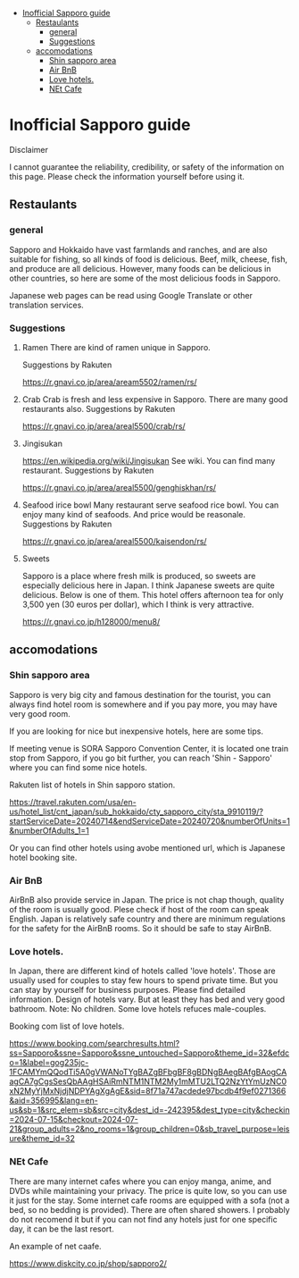 - [Inofficial Sapporo guide](#inofficial-sapporo-guide)
  - [Restaulants](#restaulants)
    - [general](#general)
    - [Suggestions](#suggestions)
  - [accomodations](#accomodations)
    - [Shin sapporo area](#shin-sapporo-area)
    - [Air BnB](#air-bnb)
    - [Love hotels.](#love-hotels)
    - [NEt Cafe](#net-cafe)



# Inofficial Sapporo guide

Disclaimer

I cannot guarantee the reliability, credibility, or safety of the information on this page.
Please check the information yourself before using it.

## Restaulants
### general
Sapporo and Hokkaido have vast farmlands and ranches, and are also suitable for fishing, so all kinds of food is delicious. Beef, milk, cheese, fish, and produce are all delicious. However, many foods can be delicious in other countries, so here are some of the most delicious foods in Sapporo.

Japanese web pages can be read using Google Translate or other translation services.

### Suggestions
1. Ramen
   There are kind of ramen unique in Sapporo.

   Suggestions by Rakuten

   https://r.gnavi.co.jp/area/aream5502/ramen/rs/
2. Crab
   Crab is fresh and less expensive in Sapporo. There are many good restaurants also.
   Suggestions by Rakuten

   https://r.gnavi.co.jp/area/areal5500/crab/rs/
3. Jingisukan

   https://en.wikipedia.org/wiki/Jingisukan
   See wiki. You can find many restaurant.
   Suggestions by Rakuten

   https://r.gnavi.co.jp/area/areal5500/genghiskhan/rs/
4. Seafood irice bowl
   Many restaurant serve seafood rice bowl. You can enjoy many kind of seafoods. And price would be reasonale.
   Suggestions by Rakuten

   https://r.gnavi.co.jp/area/areal5500/kaisendon/rs/

5. Sweets
   
   Sapporo is a place where fresh milk is produced, so sweets are especially delicious here in Japan. I think Japanese sweets are quite delicious. Below is one of them. This hotel offers afternoon tea for only 3,500 yen (30 euros per dollar), which I think is very attractive.

   https://r.gnavi.co.jp/h128000/menu8/


## accomodations

### Shin sapporo area

Sapporo is very big city and famous destination for the tourist, you can always find hotel room is somewhere and if you pay more, you may have very good room.

If you are looking for nice but inexpensive hotels, here are some tips.

If meeting venue is SORA Sapporo Convention Center, it is located one train stop from Sapporo, if you go bit further, you can reach 'Shin - Sapporo' where you can find some nice hotels.

Rakuten list of hotels in Shin sapporo station.

https://travel.rakuten.com/usa/en-us/hotel_list/cnt_japan/sub_hokkaido/cty_sapporo_city/sta_9910119/?startServiceDate=20240714&endServiceDate=20240720&numberOfUnits=1&numberOfAdults_1=1

Or you can find other hotels using avobe mentioned url, which is Japanese hotel booking site.

### Air BnB

AirBnB also provide service in Japan. The price is not chap though, quality of the room is usually good. Plese check if host of the room can speak English. Japan is relatively safe country and there are minimum regulations for the safety for the AirBnB rooms. So it should be safe to stay AirBnB.

### Love hotels.

In Japan, there are different kind of hotels called 'love hotels'. Those are usually used for couples to stay few hours to spend private time. But you can stay by yourself for business purposes.
Please find detailed information. Design of hotels vary. But at least they has bed and very good bathroom. Note: No children. Some love hotels refuces male-couples.


Booking com list of love hotels.

https://www.booking.com/searchresults.html?ss=Sapporo&ssne=Sapporo&ssne_untouched=Sapporo&theme_id=32&efdco=1&label=gog235jc-1FCAMYmQQodTi5A0gVWANoTYgBAZgBFbgBF8gBDNgBAegBAfgBAogCAagCA7gCgsSesQbAAgHSAiRmNTM1NTM2My1mMTU2LTQ2NzYtYmUzNC0xN2MyYjMxNjdjNDPYAgXgAgE&sid=8f71a747acdede97bcdb4f9ef0271366&aid=356995&lang=en-us&sb=1&src_elem=sb&src=city&dest_id=-242395&dest_type=city&checkin=2024-07-15&checkout=2024-07-21&group_adults=2&no_rooms=1&group_children=0&sb_travel_purpose=leisure&theme_id=32

### NEt Cafe

There are many internet cafes where you can enjoy manga, anime, and DVDs while maintaining your privacy. The price is quite low, so you can use it just for the stay. Some internet cafe rooms are equipped with a sofa (not a bed, so no bedding is provided). There are often shared showers. I probably do not recomend it but if you can not find any hotels just for one specific day, it can be the last resort.

An example of net caafe.

https://www.diskcity.co.jp/shop/sapporo2/